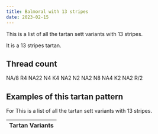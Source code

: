 ```yaml
---
title: Balmoral with 13 stripes
date: 2023-02-15
---
```

This is a list of all the tartan sett variants with 13 stripes.

It is a 13 stripes tartan.


## Thread count
NA/8 R4 NA22 N4 K4 NA2 N2 NA2 N8 NA4 K2 NA2 R/2

## Examples of this tartan pattern
For This is a list of all the tartan sett variants with 13 stripes.

| Tartan Variants |
|---------------|
